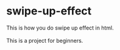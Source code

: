 # swipe-up-effect
This is how you do swipe up effect in html.<br/>
<br/>
This is a project for beginners.
